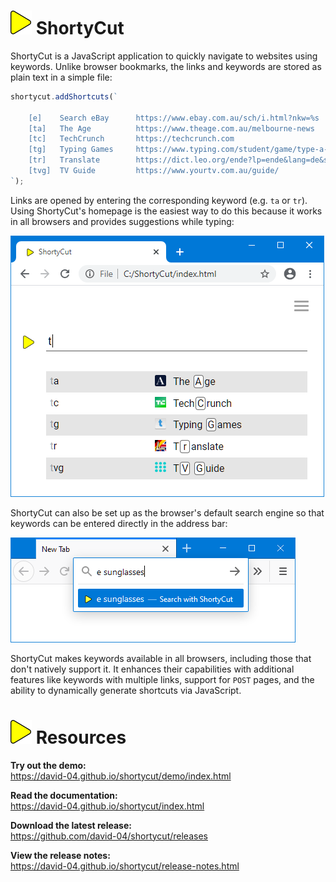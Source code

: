# ![](src/docs/img/arrow.svg) ShortyCut

ShortyCut is a JavaScript application to quickly navigate to websites using keywords. Unlike browser bookmarks, the links and keywords are stored as plain text in a simple file:

```javascript
shortycut.addShortcuts(`

    [e]    Search eBay      https://www.ebay.com.au/sch/i.html?nkw=%s
    [ta]   The Age          https://www.theage.com.au/melbourne-news
    [tc]   TechCrunch       https://techcrunch.com
    [tg]   Typing Games     https://www.typing.com/student/game/type-a-balloon
    [tr]   Translate        https://dict.leo.org/ende?lp=ende&lang=de&search=%s
    [tvg]  TV Guide         https://www.yourtv.com.au/guide/
`);
```

Links are opened by entering the corresponding keyword (e.g. `ta` or `tr`). Using ShortyCut's homepage is the easiest way to do this because it works in all browsers and provides suggestions while typing:

![](src/docs/img/favicons-suggestions.png)

ShortyCut can also be set up as the browser's default search engine so that keywords can be entered directly in the address bar:

![](src/docs/img/web-server-address-bar.png)

ShortyCut makes keywords available in all browsers, including those that don't natively support it. It enhances their capabilities with additional features like keywords with multiple links, support for `POST` pages, and the ability to dynamically generate shortcuts via JavaScript.

# ![](src/docs/img/arrow.svg) Resources

**Try out the demo:**<br>
<https://david-04.github.io/shortycut/demo/index.html>

**Read the documentation:**<br>
<https://david-04.github.io/shortycut/index.html>

**Download the latest release:**<br>
<https://github.com/david-04/shortycut/releases>

**View the release notes:**<br>
<https://david-04.github.io/shortycut/release-notes.html>
